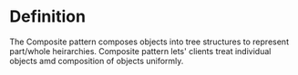 # Definition

The Composite pattern composes objects into tree structures to represent part/whole heirarchies.
Composite pattern lets' clients treat individual objects amd composition of objects uniformly.

